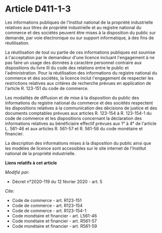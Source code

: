 # Article D411-1-3

Les informations publiques de l'Institut national de la propriété industrielle relatives aux titres de propriété industrielle
et au registre national du commerce et des sociétés peuvent être mises à la disposition du public sur demande, par voie
électronique ou sur support informatique, à des fins de réutilisation.

La réutilisation de tout ou partie de ces informations publiques est soumise à l'acceptation par le demandeur d'une licence
incluant l'engagement à ne pas faire un usage des données à caractère personnel contraire aux dispositions du livre III du
code des relations entre le public et l'administration. Pour la réutilisation des informations du registre national du
commerce et des sociétés, la licence inclut l'engagement de respecter les restrictions relatives aux critères de recherche
prévues en application de l'article R. 123-151 du code de commerce.

Les modalités de diffusion et de mise à la disposition du public des informations du registre national du commerce et des
sociétés respectent les dispositions relatives à la communication des décisions de justice et des documents comptables
prévues aux articles R. 123-154 à R. 123-154-1 du code de commerce et les dispositions concernant la déclaration des
informations relatives au bénéficiaire effectif prévues aux 1° à 4° de l'article L. 561-46 et aux articles R. 561-57 et R.
561-58 du code monétaire et financier.

La description des informations mises à la disposition du public ainsi que les modèles de licence sont accessibles sur le
site internet de l'Institut national de la propriété industrielle.

**Liens relatifs à cet article**

_Modifié par_:

  - Décret n°2020-119 du 12 février 2020 - art. 5

_Cite_:

  - Code de commerce - art. R123-151
  - Code de commerce - art. R123-154
  - Code de commerce - art. R123-154-1
  - Code monétaire et financier - art. L561-46
  - Code monétaire et financier - art. R561-57
  - Code monétaire et financier - art. R561-59

